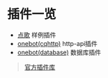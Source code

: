 # 插件一览

* [点歌](./点歌) 样例插件
* [onebot(cqhttp)](https://github.com/takayama-lily/node-onebot/tree/v2) http-api插件
* [onebot(database)](https://github.com/takayama-lily/abot-plugins/tree/master/database) 数据库插件

> [官方插件库](https://github.com/takayama-lily/abot-plugins)
